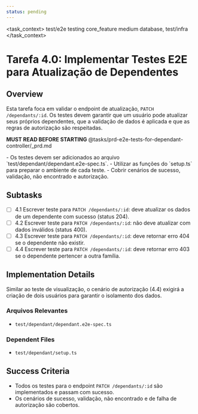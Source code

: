 ```yaml
---
status: pending
---
```


<task_context>
<domain>test/e2e</domain>
<type>testing</type>
<scope>core_feature</scope>
<complexity>medium</complexity>
<dependencies>database, test/infra</dependencies>
</task_context>

# Tarefa 4.0: Implementar Testes E2E para Atualização de Dependentes

## Overview

Esta tarefa foca em validar o endpoint de atualização, `PATCH /dependants/:id`. Os testes devem garantir que um usuário pode atualizar seus próprios dependentes, que a validação de dados é aplicada e que as regras de autorização são respeitadas.

<import>**MUST READ BEFORE STARTING** @tasks/prd-e2e-tests-for-dependant-controller/_prd.md</import>

<requirements>
- Os testes devem ser adicionados ao arquivo `test/dependant/dependant.e2e-spec.ts`.
- Utilizar as funções do `setup.ts` para preparar o ambiente de cada teste.
- Cobrir cenários de sucesso, validação, não encontrado e autorização.
</requirements>

## Subtasks

- [ ] 4.1 Escrever teste para `PATCH /dependants/:id`: deve atualizar os dados de um dependente com sucesso (status 204).
- [ ] 4.2 Escrever teste para `PATCH /dependants/:id`: não deve atualizar com dados inválidos (status 400).
- [ ] 4.3 Escrever teste para `PATCH /dependants/:id`: deve retornar erro 404 se o dependente não existir.
- [ ] 4.4 Escrever teste para `PATCH /dependants/:id`: deve retornar erro 403 se o dependente pertencer a outra família.

## Implementation Details

Similar ao teste de visualização, o cenário de autorização (4.4) exigirá a criação de dois usuários para garantir o isolamento dos dados.

### Arquivos Relevantes

- `test/dependant/dependant.e2e-spec.ts`

### Dependent Files

- `test/dependant/setup.ts`

## Success Criteria

- Todos os testes para o endpoint `PATCH /dependants/:id` são implementados e passam com sucesso.
- Os cenários de sucesso, validação, não encontrado e de falha de autorização são cobertos.
